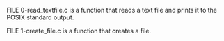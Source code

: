 FILE 0-read_textfile.c is a function that reads a text file and prints it to the POSIX standard output.

FILE 1-create_file.c is a function that creates a file.
